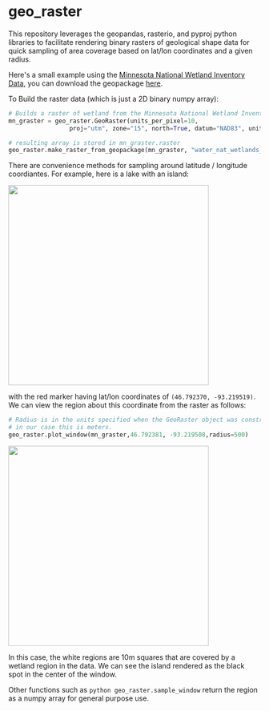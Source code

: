 # geo_raster
This repository leverages the geopandas, rasterio, and pyproj python libraries to facilitate rendering binary rasters of geological shape data for quick sampling of area coverage based on lat/lon coordinates and a given radius.

Here's a small example using the [Minnesota National Wetland Inventory Data](https://gisdata.mn.gov/dataset/water-nat-wetlands-inv-2009-2014),
you can download the geopackage [here](https://resources.gisdata.mn.gov/pub/gdrs/data/pub/us_mn_state_dnr/water_nat_wetlands_inv_2009_2014/gpkg_water_nat_wetlands_inv_2009_2014.zip).

To Build the raster data (which is just a 2D binary numpy array):
```python
# Builds a raster of wetland from the Minnesota National Wetland Inventory Data
mn_graster = geo_raster.GeoRaster(units_per_pixel=10,
                 proj="utm", zone="15", north=True, datum="NAD83", units="m")

# resulting array is stored in mn_graster.raster
geo_raster.make_raster_from_geopackage(mn_graster, "water_nat_wetlands_inv_2009-2014.gpkg", retain_geopackage=False)
```

There are convenience methods for sampling around latitude / longitude coordiantes. For example,
here is a lake with an island:

<img src="https://i.imgur.com/Xw1xRQD.jpg" width=400)></img>

with the red marker having lat/lon coordinates of ```(46.792370, -93.219519)```.
We can view the region about this coordinate from the raster as follows:

```python
# Radius is in the units specified when the GeoRaster object was constructed,
# in our case this is meters.
geo_raster.plot_window(mn_graster,46.792381, -93.219508,radius=500)
```
<img src="https://i.imgur.com/fT5szGw.png" width=400></img>

In this case, the white regions are 10m squares that are covered by a wetland region in the data.
We can see the island rendered as the black spot in the center of the window.

Other functions such as ```python geo_raster.sample_window``` return the region as a numpy array
for general purpose use.
